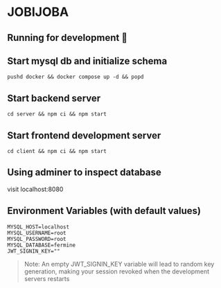 # JOBIJOBA

Running for development 👷
--

## Start mysql db and initialize schema

```shell
pushd docker && docker compose up -d && popd
``` 

## Start backend server 

```shell
cd server && npm ci && npm start
```

## Start frontend development server

```shell
cd client && npm ci && npm start
```

## Using adminer to inspect database

visit localhost:8080

## Environment Variables (with default values)
```shell
MYSQL_HOST=localhost
MYSQL_USERNAME=root
MYSQL_PASSWORD=root
MYSQL_DATABASE=fermine
JWT_SIGNIN_KEY=""
```

> Note: An empty JWT_SIGNIN_KEY variable will lead to random key generation, making your session
  revoked when the development servers restarts

